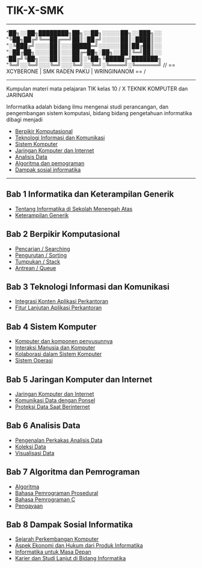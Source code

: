 # TIK-X-SMK
---

"██╗░░██╗████████╗██╗░░██╗░░░░░██╗░░███╗░░
"╚██╗██╔╝╚══██╔══╝██║░██╔╝░░░░░██║░████║░░
"░╚███╔╝░░░░██║░░░█████═╝░░░░░░██║██╔██║░░
"░██╔██╗░░░░██║░░░██╔═██╗░██╗░░██║╚═╝██║░░
"██╔╝╚██╗░░░██║░░░██║░╚██╗╚█████╔╝███████╗
"╚═╝░░╚═╝░░░╚═╝░░░╚═╝░░╚═╝░╚════╝░╚══════╝
// == XCYBERONE | SMK RADEN PAKU | WRINGINANOM == /

---
Kumpulan materi mata pelajaran TIK kelas 10 / X TEKNIK KOMPUTER dan JARINGAN

Informatika adalah bidang ilmu mengenai studi perancangan, dan pengembangan sistem komputasi,
bidang bidang pengetahuan informatika dibagi menjadi 

- [Berpikir Komputasional](bk.md)
- [Teknologi Informasi dan Komunikasi](tik.md)
- [Sistem Komputer](sistem-komputer.md)
- [Jaringan Komputer dan Internet](jaringan-komputer-internet.md)
- [Analisis Data](analisis-data.md)
- [Algoritma dan pemograman](algoritma-pemrograman.md)
- [Dampak sosial informatika](dampak-sosial-informatika.md)

---

## Bab 1 Informatika dan Keterampilan Generik

- [Tentang Informatika di Sekolah Menengah Atas](ti.md)
- [Keterampilan Generik](kg.md)

## Bab 2 Berpikir Komputasional

- [Pencarian / Searching](p.md)
- [Pengurutan / Sorting](s.md)
- [Tumpukan / Stack](t.md)
- [Antrean / Queue](a.md)

## Bab 3 Teknologi Informasi dan Komunikasi

- [Integrasi Konten Aplikasi Perkantoran](app-kantor.md)
- [Fitur Lanjutan Aplikasi Perkantoran](fitur-app-kantor.md)

## Bab 4 Sistem Komputer

- [Komputer dan komponen penyusunnya](kom.md)
- [Interaksi Manusia dan Komputer](manusia.md)
- [Kolaborasi dalam Sistem Komputer](k.md)
- [Sistem Operasi](os.md)

## Bab 5 Jaringan Komputer dan Internet

- [Jaringan Komputer dan Internet](jarkom.md)
- [Komunikasi Data dengan Ponsel](komunikasi-data-dengan-ponsel.md)
- [Proteksi Data Saat Berinternet](proteksi.md)

## Bab 6 Analisis Data

- [Pengenalan Perkakas Analisis Data](analisis.md)
- [Koleksi Data](koleksi.md)
- [Visualisasi Data](data.md)

## Bab 7 Algoritma dan Pemrograman

- [Algoritma](algoritma.md)
- [Bahasa Pemrograman Prosedural](bpp.md)
- [Bahasa Pemrograman C](c.md)
- [Pengayaan](pengayaan.md)

## Bab 8 Dampak Sosial Informatika

- [Sejarah Perkembangan Komputer](sejarah.md)
- [Aspek Ekonomi dan Hukum dari Produk Informatika](aehpi.md)
- [Informatika untuk Masa Depan](ti.md)
- [Karier dan Studi Lanjut di Bidang Informatika](info.md)

